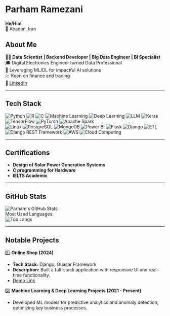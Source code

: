# Parham Ramezani  
**He/Him**  
📍 Abadan, Iran  

## About Me  
👨‍💻 **Data Scientist | Backend Developer | Big Data Engineer | BI Specialist**  
🎓 Digital Electronics Engineer turned Data Professional  
🌟 Leveraging ML/DL for impactful AI solutions  
💹 Keen on finance and trading  
🔗 [LinkedIn](https://www.linkedin.com/in/parham-ramezani-739451335)  

---

## Tech Stack  
![Python](https://img.shields.io/badge/Python-yellow) ![R](https://img.shields.io/badge/R-blue) ![C](https://img.shields.io/badge/C-lightblue) ![Machine Learning](https://img.shields.io/badge/Machine_Learning-lightgreen)  ![Deep Learning](https://img.shields.io/badge/Deep_Learning-red)  ![LLM](https://img.shields.io/badge/LLM-purple)  ![Keras](https://img.shields.io/badge/Keras-skyblue)  ![TensorFlow](https://img.shields.io/badge/TensorFlow-purple)  ![PyTorch](https://img.shields.io/badge/PyTorch-red)  ![Apache Spark](https://img.shields.io/badge/Apache_Spark-yellow)  
![Linux](https://img.shields.io/badge/Linux-purple) ![PostgreSQL](https://img.shields.io/badge/PostgreSQL-blueviolet)  ![MongoDB](https://img.shields.io/badge/MongoDB-green)  ![Power BI](https://img.shields.io/badge/PowerBI-yellow)  ![Flask](https://img.shields.io/badge/Flask-lightgrey)  ![Django](https://img.shields.io/badge/Django-green)  ![ETL](https://img.shields.io/badge/ETL-lightgreen)  ![Django REST Framework](https://img.shields.io/badge/DRF-red)  ![AWS](https://img.shields.io/badge/AWS-orange)  ![Cloud Computing](https://img.shields.io/badge/Cloud_Computing-skyblue)  

---

## Certifications  
- **Design of Solar Power Generation Systems**  
- **C programming for Hardware**  
- **IELTS Academic**  

---

## GitHub Stats  
![Parham's GitHub Stats](https://github-readme-stats.vercel.app/api?username=prrmzz&show_icons=true&theme=dark)  
Most Used Languages:  
![Top Langs](https://github-readme-stats.vercel.app/api/top-langs/?username=prrmzz&layout=compact&theme=dark)  

---

## Notable Projects  

1️⃣ **Online Shop (2024)**  
- **Tech Stack:** Django, Quasar Framework  
- **Description:** Built a full-stack application with responsive UI and real-time functionality.  
- [Demo Link](https://quasar-django.vercel.app/)  

2️⃣ **Machine Learning & Deep Learning Projects (2021 - Present)**  
- Developed ML models for predictive analytics and anomaly detection, optimizing key business processes.  
